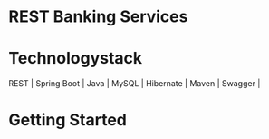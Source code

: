 # REST Banking Services

# Technologystack

REST | Spring Boot | Java | MySQL | Hibernate | Maven | Swagger | 

# Getting Started